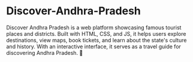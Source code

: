 # Discover-Andhra-Pradesh
Discover Andhra Pradesh is a web platform showcasing famous tourist places and districts. Built with HTML, CSS, and JS, it helps users explore destinations, view maps, book tickets, and learn about the state's culture and history. With an interactive interface, it serves as a travel guide for discovering Andhra Pradesh. 🚀
